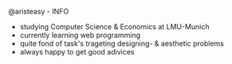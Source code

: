 @aristeasy - INFO
- studying Computer Science & Economics at LMU-Munich
- currently learning web programming
- quite fond of task's trageting designing- & aesthetic problems
- always happy to get good adivices 


<!---
aristeasy/aristeasy is a ✨ special ✨ repository because its `README.md` (this file) appears on your GitHub profile.
You can click the Preview link to take a look at your changes.
--->
